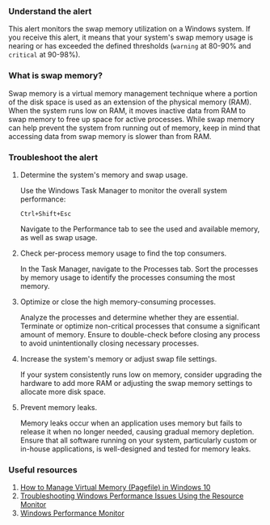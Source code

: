 ### Understand the alert

This alert monitors the swap memory utilization on a Windows system. If you receive this alert, it means that your system's swap memory usage is nearing or has exceeded the defined thresholds (`warning` at 80-90% and `critical` at 90-98%).

### What is swap memory?

Swap memory is a virtual memory management technique where a portion of the disk space is used as an extension of the physical memory (RAM). When the system runs low on RAM, it moves inactive data from RAM to swap memory to free up space for active processes. While swap memory can help prevent the system from running out of memory, keep in mind that accessing data from swap memory is slower than from RAM.

### Troubleshoot the alert

1. Determine the system's memory and swap usage.

   Use the Windows Task Manager to monitor the overall system performance:

   ```
   Ctrl+Shift+Esc
   ```

   Navigate to the Performance tab to see the used and available memory, as well as swap usage.

2. Check per-process memory usage to find the top consumers.

   In the Task Manager, navigate to the Processes tab. Sort the processes by memory usage to identify the processes consuming the most memory.

3. Optimize or close the high memory-consuming processes.

   Analyze the processes and determine whether they are essential. Terminate or optimize non-critical processes that consume a significant amount of memory. Ensure to double-check before closing any process to avoid unintentionally closing necessary processes.

4. Increase the system's memory or adjust swap file settings.

   If your system consistently runs low on memory, consider upgrading the hardware to add more RAM or adjusting the swap memory settings to allocate more disk space.

5. Prevent memory leaks.

   Memory leaks occur when an application uses memory but fails to release it when no longer needed, causing gradual memory depletion. Ensure that all software running on your system, particularly custom or in-house applications, is well-designed and tested for memory leaks.

### Useful resources

1. [How to Manage Virtual Memory (Pagefile) in Windows 10](https://www.techbout.com/manage-virtual-memory-pagefile-windows-10-29638/)
2. [Troubleshooting Windows Performance Issues Using the Resource Monitor](https://docs.microsoft.com/en-us/archive/blogs/askcore/troubleshooting-windows-performance-issues-using-the-resource-monitor)
3. [Windows Performance Monitor](https://docs.microsoft.com/en-us/windows-server/administration/windows-server-2008-help/troubleshoot/windows-rel-performance-monitor)